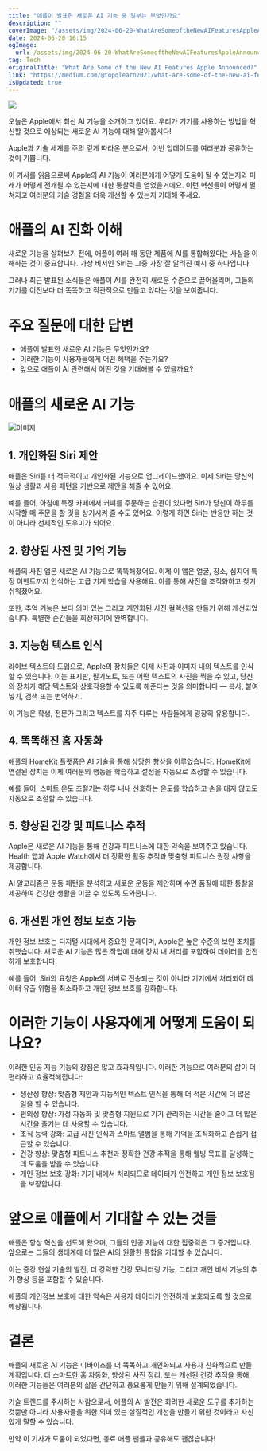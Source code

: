 ```yaml
---
title: "애플이 발표한 새로운 AI 기능 중 일부는 무엇인가요"
description: ""
coverImage: "/assets/img/2024-06-20-WhatAreSomeoftheNewAIFeaturesAppleAnnounced_0.png"
date: 2024-06-20 16:15
ogImage:
  url: /assets/img/2024-06-20-WhatAreSomeoftheNewAIFeaturesAppleAnnounced_0.png
tag: Tech
originalTitle: "What Are Some of the New AI Features Apple Announced?"
link: "https://medium.com/@topqlearn2021/what-are-some-of-the-new-ai-features-apple-announced-2f2b45de6110"
isUpdated: true
---
```


<img src="/assets/img/2024-06-20-WhatAreSomeoftheNewAIFeaturesAppleAnnounced_0.png" />

오늘은 Apple에서 최신 AI 기능을 소개하고 있어요. 우리가 기기를 사용하는 방법을 혁신할 것으로 예상되는 새로운 AI 기능에 대해 알아봅시다!

Apple과 기술 세계를 주의 깊게 따라온 분으로서, 이번 업데이트를 여러분과 공유하는 것이 기쁩니다.

이 기사를 읽음으로써 Apple의 AI 기능이 여러분에게 어떻게 도움이 될 수 있는지와 미래가 어떻게 전개될 수 있는지에 대한 통찰력을 얻었을거에요. 이런 혁신들이 어떻게 펼쳐지고 여러분의 기술 경험을 더욱 개선할 수 있는지 기대해 주세요.

<div class="content-ad"></div>

# 애플의 AI 진화 이해

새로운 기능을 살펴보기 전에, 애플이 여러 해 동안 제품에 AI를 통합해왔다는 사실을 이해하는 것이 중요합니다. 가상 비서인 Siri는 그중 가장 잘 알려진 예시 중 하나입니다.

그러나 최근 발표된 소식들은 애플이 AI를 완전히 새로운 수준으로 끌어올리며, 그들의 기기를 이전보다 더 똑똑하고 직관적으로 만들고 있다는 것을 보여줍니다.

# 주요 질문에 대한 답변

<div class="content-ad"></div>

- 애플이 발표한 새로운 AI 기능은 무엇인가요?
- 이러한 기능이 사용자들에게 어떤 혜택을 주는가요?
- 앞으로 애플이 AI 관련해서 어떤 것을 기대해볼 수 있을까요?

# 애플의 새로운 AI 기능

![이미지](/assets/img/2024-06-20-WhatAreSomeoftheNewAIFeaturesAppleAnnounced_1.png)

## 1. 개인화된 Siri 제안

<div class="content-ad"></div>

애플은 Siri를 더 적극적이고 개인화된 기능으로 업그레이드했어요. 이제 Siri는 당신의 일상 생활과 사용 패턴을 기반으로 제안을 해줄 수 있어요.

예를 들어, 아침에 특정 카페에서 커피를 주문하는 습관이 있다면 Siri가 당신이 하루를 시작할 때 주문을 할 것을 상기시켜 줄 수도 있어요. 이렇게 하면 Siri는 반응만 하는 것이 아니라 선제적인 도우미가 되어요.

## 2. 향상된 사진 및 기억 기능

애플의 사진 앱은 새로운 AI 기능으로 똑똑해졌어요. 이제 이 앱은 얼굴, 장소, 심지어 특정 이벤트까지 인식하는 고급 기계 학습을 사용해요. 이를 통해 사진을 조직화하고 찾기 쉬워졌어요.

<div class="content-ad"></div>

또한, 추억 기능은 보다 의미 있는 그리고 개인화된 사진 컬렉션을 만들기 위해 개선되었습니다. 특별한 순간들을 회상하기에 완벽합니다.

## 3. 지능형 텍스트 인식

라이브 텍스트의 도입으로, Apple의 장치들은 이제 사진과 이미지 내의 텍스트를 인식할 수 있습니다. 이는 표지판, 필기노트, 또는 어떤 텍스트의 사진을 찍을 수 있고, 당신의 장치가 해당 텍스트와 상호작용할 수 있도록 해준다는 것을 의미합니다 — 복사, 붙여넣기, 검색 또는 번역하기.

이 기능은 학생, 전문가 그리고 텍스트를 자주 다루는 사람들에게 굉장히 유용합니다.

<div class="content-ad"></div>

## 4. 똑똑해진 홈 자동화

애플의 HomeKit 플랫폼은 AI 기술을 통해 상당한 향상을 이루었습니다. HomeKit에 연결된 장치는 이제 여러분의 행동을 학습하고 설정을 자동으로 조정할 수 있습니다.

예를 들어, 스마트 온도 조절기는 하루 내내 선호하는 온도를 학습하고 손을 대지 않고도 자동으로 조절할 수 있습니다.

## 5. 향상된 건강 및 피트니스 추적

<div class="content-ad"></div>

Apple은 새로운 AI 기능을 통해 건강과 피트니스에 대한 약속을 보여주고 있습니다. Health 앱과 Apple Watch에서 더 정확한 활동 추적과 맞춤형 피트니스 권장 사항을 제공합니다.

AI 알고리즘은 운동 패턴을 분석하고 새로운 운동을 제안하며 수면 품질에 대한 통찰을 제공하여 건강한 생활을 이끌 수 있도록 도와줍니다.

## 6. 개선된 개인 정보 보호 기능

개인 정보 보호는 디지털 시대에서 중요한 문제이며, Apple은 높은 수준의 보안 조치를 취했습니다. 새로운 AI 기능은 많은 작업에 대해 장치 내 처리를 포함하여 데이터를 안전하게 보호합니다.

<div class="content-ad"></div>

예를 들어, Siri의 요청은 Apple의 서버로 전송되는 것이 아니라 기기에서 처리되어 데이터 유출 위험을 최소화하고 개인 정보 보호를 강화합니다.

# 이러한 기능이 사용자에게 어떻게 도움이 되나요?

이러한 인공 지능 기능의 장점은 많고 효과적입니다. 이러한 기능으로 여러분의 삶이 더 편리하고 효율적해집니다:

- 생산성 향상: 맞춤형 제안과 지능적인 텍스트 인식을 통해 더 적은 시간에 더 많은 일을 할 수 있습니다.
- 편의성 향상: 가정 자동화 및 맞춤형 지원으로 기기 관리하는 시간을 줄이고 더 많은 시간을 즐기는 데 사용할 수 있습니다.
- 조직 능력 강화: 고급 사진 인식과 스마트 앨범을 통해 기억을 조직화하고 손쉽게 접근할 수 있습니다.
- 건강 향상: 맞춤형 피트니스 추천과 정확한 건강 추적을 통해 웰빙 목표를 달성하는 데 도움을 받을 수 있습니다.
- 개인 정보 보호 강화: 기기 내에서 처리되므로 데이터가 안전하고 개인 정보 보호됨을 보장합니다.

<div class="content-ad"></div>

# 앞으로 애플에서 기대할 수 있는 것들

애플은 항상 혁신을 선도해 왔으며, 그들의 인공 지능에 대한 집중력은 그 증거입니다. 앞으로는 그들의 생태계에 더 많은 AI의 원활한 통합을 기대할 수 있습니다.

이는 증강 현실 기술의 발전, 더 강력한 건강 모니터링 기능, 그리고 개인 비서 기능의 추가 향상 등을 포함할 수 있습니다.

애플의 개인정보 보호에 대한 약속은 사용자 데이터가 안전하게 보호되도록 할 것으로 예상됩니다.

<div class="content-ad"></div>

# 결론

애플의 새로운 AI 기능은 디바이스를 더 똑똑하고 개인화되고 사용자 친화적으로 만들 계획입니다. 더 스마트한 홈 자동화, 향상된 사진 정리, 또는 개선된 건강 추적을 통해, 이러한 기능들은 여러분의 삶을 간단하고 풍요롭게 만들기 위해 설계되었습니다.

기술 트렌드를 주시하는 사람으로서, 애플의 AI 발전은 화려한 새로운 도구를 추가하는 것뿐만 아니라 사용자들을 위한 의미 있는 실질적인 개선을 만들기 위한 것이라고 자신있게 말할 수 있습니다.

만약 이 기사가 도움이 되었다면, 동료 애플 팬들과 공유해도 괜찮습니다!
